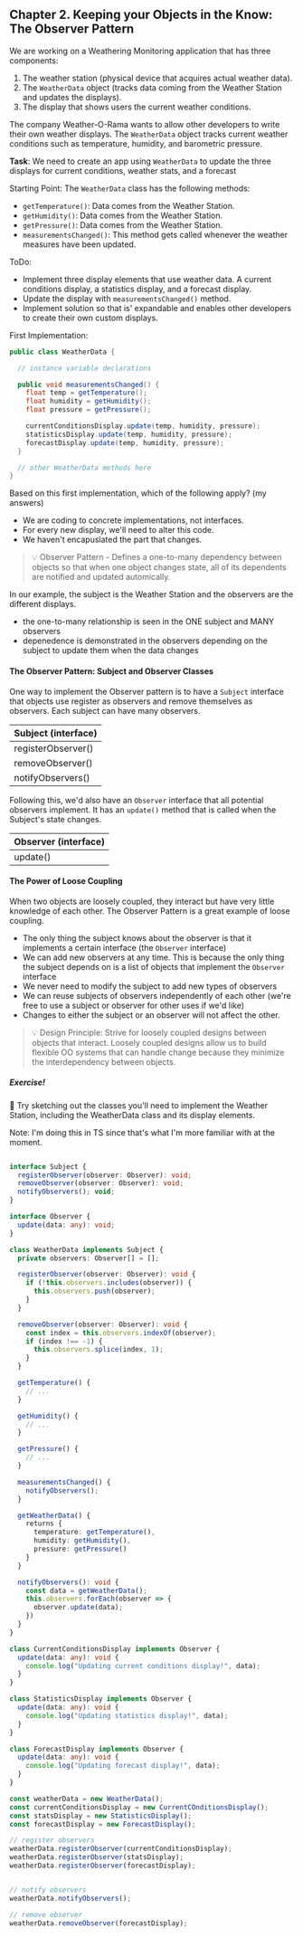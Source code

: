 ## Chapter 2. Keeping your Objects in the Know: The Observer Pattern

We are working on a Weathering Monitoring application that has three components:

1. The weather station (physical device that acquires actual weather data).
2. The `WeatherData` object (tracks data coming from the Weather Station and updates the displays).
3. The display that shows users the current weather conditions.

The company Weather-O-Rama wants to allow other developers to write their own weather displays. The `WeatherData` object tracks current weather conditions such as temperature, humidity, and barometric pressure.

**Task**: We need to create an app using `WeatherData` to update the three displays for current conditions, weather stats, and a forecast

Starting Point: The `WeatherData` class has the following methods:

- `getTemperature()`: Data comes from the Weather Station.
- `getHumidity()`: Data comes from the Weather Station.
- `getPressure()`: Data comes from the Weather Station.
- `measurementsChanged()`: This method gets called whenever the weather measures have been updated.

ToDo:

- Implement three display elements that use weather data. A current conditions display, a statistics display, and a forecast display.
- Update the display with `measurementsChanged()` method.
- Implement solution so that is' expandable and enables other developers to create their own custom displays.

First Implementation:

```java
public class WeatherData {

  // instance variable declarations

  public void measurementsChanged() {
    float temp = getTemperature();
    float humidity = getHumidity();
    float pressure = getPressure();

    currentConditionsDisplay.update(temp, humidity, pressure);
    statisticsDisplay.update(temp, humidity, pressure);
    forecastDisplay.update(temp, humidity, pressure);
  }

  // other WeatherData methods here
}
```

Based on this first implementation, which of the following apply? (my answers)

- We are coding to concrete implementations, not interfaces.
- For every new display, we'll need to alter this code.
- We haven't encapuslated the part that changes.

> 💡 Observer Pattern - Defines a one-to-many dependency between objects so that when one object changes state, all of its dependents are notified and updated automically.

In our example, the subject is the Weather Station and the observers are the different displays.

- the one-to-many relationship is seen in the ONE subject and MANY observers
- depenedence is demonstrated in the observers depending on the subject to update them when the data changes

#### The Observer Pattern: Subject and Observer Classes

One way to implement the Observer pattern is to have a `Subject` interface that objects use register as observers and remove themselves as observers. Each subject can have many observers.

| Subject (interface) |
| ------------------- |
| registerObserver()  |
| removeObserver()    |
| notifyObservers()   |

Following this, we'd also have an `Observer` interface that all potential observers implement. It has an `update()` method that is called when the Subject's state changes.

| Observer (interface) |
| -------------------- |
| update()             |

#### The Power of Loose Coupling

When two objects are loosely coupled, they interact but have very little knowledge of each other. The Observer Pattern is a great example of loose coupling.

- The only thing the subject knows about the observer is that it implements a certain interface (the `Observer` interface)
- We can add new observers at any time. This is because the only thing the subject depends on is a list of objects that implement the `Observer` interface
- We never need to modify the subject to add new types of observers
- We can reuse subjects of observers independently of each other (we're free to use a subject or observer for other uses if we'd like)
- Changes to either the subject or an observer will not affect the other.

> 💡 Design Principle: Strive for loosely coupled designs between objects that interact. Loosely coupled designs allow us to build flexible OO systems that can handle change because they minimize the interdependency between objects.

##### Exercise!

📝 Try sketching out the classes you'll need to implement the Weather Station, including the WeatherData class and its display elements.

Note: I'm doing this in TS since that's what I'm more familiar with at the moment.

```typescript

interface Subject {
  registerObserver(observer: Observer): void;
  removeObserver(observer: Observer): void;
  notifyObservers(); void;
}

interface Observer {
  update(data: any): void;
}

class WeatherData implements Subject {
  private observers: Observer[] = [];

  registerObserver(observer: Observer): void {
    if (!this.observers.includes(observer)) {
      this.observers.push(observer);
    }
  }

  removeObserver(observer: Observer): void {
    const index = this.observers.indexOf(observer);
    if (index !== -1) {
      this.observers.splice(index, 1);
    }
  }

  getTemperature() {
    // ...
  }

  getHumidity() {
    // ...
  }

  getPressure() {
    // ...
  }

  measurementsChanged() {
    notifyObservers();
  }

  getWeatherData() {
    returns {
      temperature: getTemperature(),
      humidity: getHumidity(),
      pressure: getPressure()
    }
  }

  notifyObservers(): void {
    const data = getWeatherData();
    this.observers.forEach(observer => {
      observer.update(data);
    })
  }
}

class CurrentConditionsDisplay implements Observer {
  update(data: any): void {
    console.log("Updating current conditions display!", data);
  }
}

class StatisticsDisplay implements Observer {
  update(data: any): void {
    console.log("Updating statistics display!", data);
  }
}

class ForecastDisplay implements Observer {
  update(data: any): void {
    console.log("Updating forecast display!", data);
  }
}

const weatherData = new WeatherData();
const currentConditionsDisplay = new CurrentCOnditionsDisplay();
const statsDisplay = new StatisticsDisplay();
const forecastDisplay = new ForecastDisplay();

// register observers
weatherData.registerObserver(currentConditionsDisplay);
weatherData.registerObserver(statsDisplay);
weatherData.registerObserver(forecastDisplay);


// notify observers
weatherData.notifyObservers();

// remove observer
weatherData.removeObserver(forecastDisplay);

```
